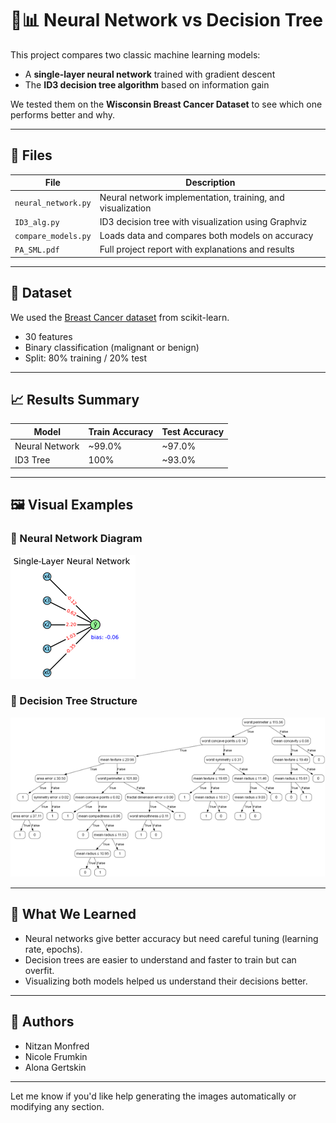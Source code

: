 # 🧠📊 Neural Network vs Decision Tree

This project compares two classic machine learning models:

* A **single-layer neural network** trained with gradient descent
* The **ID3 decision tree algorithm** based on information gain

We tested them on the **Wisconsin Breast Cancer Dataset** to see which one performs better and why.

---

## 📂 Files

| File                | Description                                                |
| ------------------- | ---------------------------------------------------------- |
| `neural_network.py` | Neural network implementation, training, and visualization |
| `ID3_alg.py`        | ID3 decision tree with visualization using Graphviz        |
| `compare_models.py` | Loads data and compares both models on accuracy            |
| `PA_SML.pdf`        | Full project report with explanations and results          |

---

## 🧪 Dataset

We used the [Breast Cancer dataset](https://scikit-learn.org/stable/modules/generated/sklearn.datasets.load_breast_cancer.html) from scikit-learn.

* 30 features
* Binary classification (malignant or benign)
* Split: 80% training / 20% test

---

## 📈 Results Summary

| Model          | Train Accuracy | Test Accuracy |
| -------------- | -------------- | ------------- |
| Neural Network | \~99.0%        | \~97.0%       |
| ID3 Tree       | 100%           | \~93.0%       |

---

## 🖼 Visual Examples

### 🧠 Neural Network Diagram

![Neural Network Diagram](images/nn_visual.png)

### 🌳 Decision Tree Structure

![Decision Tree Graph](images/id3_tree.png)

---

## 📌 What We Learned

* Neural networks give better accuracy but need careful tuning (learning rate, epochs).
* Decision trees are easier to understand and faster to train but can overfit.
* Visualizing both models helped us understand their decisions better.

---

## 👥 Authors

* Nitzan Monfred
* Nicole Frumkin
* Alona Gertskin

---

Let me know if you'd like help generating the images automatically or modifying any section.
